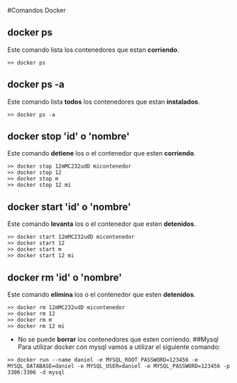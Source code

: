 #Comandos Docker
## docker ps
Este comando lista los contenedores que estan **corriendo**.
```
>> docker ps
```
## docker ps -a
Este comando lista **todos** los contenedores que estan **instalados**.
```
>> docker ps -a
```
## docker stop 'id' o 'nombre'
Este comando **detiene** los o el contenedor que esten **corriendo**.
```
>> docker stop 12mMC232udD micontenedor
>> docker stop 12
>> docker stop m
>> docker stop 12 mi
```
## docker start 'id' o 'nombre'
Este comando **levanta** los o el contenedor que esten **detenidos**.
```
>> docker start 12mMC232udD micontenedor
>> docker start 12
>> docker start m
>> docker start 12 mi
```
## docker rm 'id' o 'nombre'
Este comando **elimina** los o el contenedor que esten **detenidos**.
```
>> docker rm 12mMC232udD micontenedor
>> docker rm 12
>> docker rm m
>> docker rm 12 mi
```
* No se puede **borrar** los contenedores que esten corriendo.
##Mysql
Para utilizar docker con mysql vamos a utilizar el siguiente comando:
```
>> docker run --name daniel -e MYSQL_ROOT_PASSWORD=123456 -e MYSQL_DATABASE=daniel -e MYSQL_USER=daniel -e MYSQL_PASSWORD=123456 -p 3306:3306 -d mysql
```